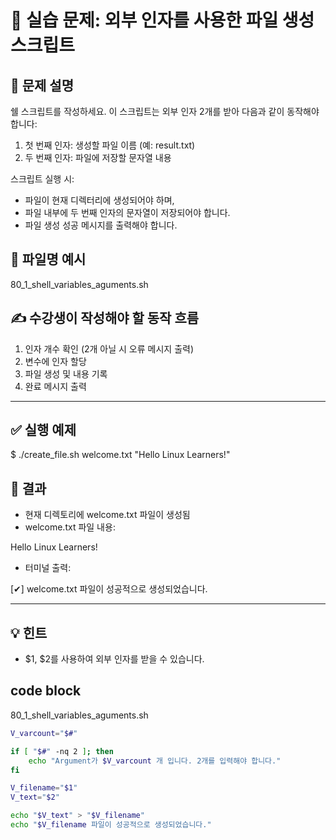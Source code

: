 # 🧪 실습 문제: 외부 인자를 사용한 파일 생성 스크립트

## 📘 문제 설명

쉘 스크립트를 작성하세요. 이 스크립트는 외부 인자 2개를 받아 다음과 같이 동작해야 합니다:

1. 첫 번째 인자: 생성할 파일 이름 (예: result.txt)  
2. 두 번째 인자: 파일에 저장할 문자열 내용  

스크립트 실행 시:

- 파일이 현재 디렉터리에 생성되어야 하며,  
- 파일 내부에 두 번째 인자의 문자열이 저장되어야 합니다.  
- 파일 생성 성공 메시지를 출력해야 합니다.  


## 📄 파일명 예시

80_1_shell_variables_aguments.sh


## ✍️ 수강생이 작성해야 할 동작 흐름

1. 인자 개수 확인 (2개 아닐 시 오류 메시지 출력)  
2. 변수에 인자 할당  
3. 파일 생성 및 내용 기록  
4. 완료 메시지 출력  

---

## ✅ 실행 예제

$ ./create_file.sh welcome.txt "Hello Linux Learners!"


## 📂 결과

- 현재 디렉토리에 welcome.txt 파일이 생성됨  
- welcome.txt 파일 내용:  

Hello Linux Learners!

- 터미널 출력:  

[✔] welcome.txt 파일이 성공적으로 생성되었습니다.

---

## 💡 힌트

- $1, $2를 사용하여 외부 인자를 받을 수 있습니다.

## code block

80_1_shell_variables_aguments.sh
```bash
V_varcount="$#"

if [ "$#" -nq 2 ]; then
    echo "Argument가 $V_varcount 개 입니다. 2개를 입력해야 합니다."
fi

V_filename="$1"
V_text="$2"

echo "$V_text" > "$V_filename"
echo "$V_filename 파일이 성공적으로 생성되었습니다."
```